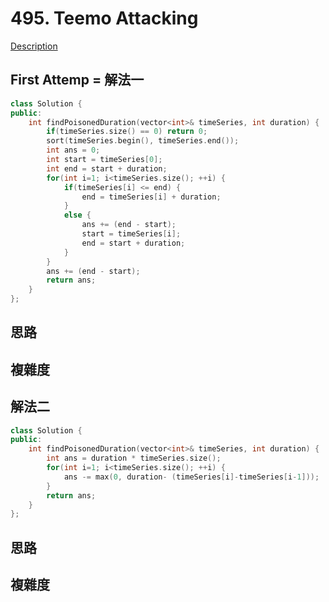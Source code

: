 # 495. Teemo Attacking 

[Description](https://leetcode.com/problems/teemo-attacking/description/)

## First Attemp = 解法一
```C++
class Solution {
public:
    int findPoisonedDuration(vector<int>& timeSeries, int duration) {
        if(timeSeries.size() == 0) return 0;
        sort(timeSeries.begin(), timeSeries.end());
        int ans = 0;
        int start = timeSeries[0];
        int end = start + duration;
        for(int i=1; i<timeSeries.size(); ++i) {
            if(timeSeries[i] <= end) {
                end = timeSeries[i] + duration;
            }
            else {
                ans += (end - start);
                start = timeSeries[i];
                end = start + duration;
            }
        }
        ans += (end - start);
        return ans;
    }
};
```

## 思路

## 複雜度

## 解法二
```C++
class Solution {
public:
    int findPoisonedDuration(vector<int>& timeSeries, int duration) {
        int ans = duration * timeSeries.size();
        for(int i=1; i<timeSeries.size(); ++i) {
            ans -= max(0, duration- (timeSeries[i]-timeSeries[i-1]));
        }
        return ans;
    }
};
```
## 思路

## 複雜度